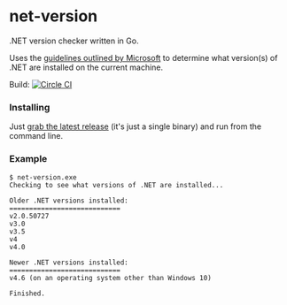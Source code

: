 # net-version
.NET version checker written in Go.   

Uses the [guidelines outlined by Microsoft](https://msdn.microsoft.com/en-us/library/hh925568%28v=vs.110%29.aspx) to determine what version(s) of .NET are installed on the current machine.

Build: [![Circle CI](https://circleci.com/gh/danesparza/net-version.svg?style=svg)](https://circleci.com/gh/danesparza/net-version)

### Installing
Just [grab the latest release](https://github.com/danesparza/net-version/releases) (it's just a single binary) and run from the command line.  

### Example

```
$ net-version.exe
Checking to see what versions of .NET are installed...

Older .NET versions installed:
============================
v2.0.50727
v3.0
v3.5
v4
v4.0

Newer .NET versions installed:
============================
v4.6 (on an operating system other than Windows 10)

Finished.
```
